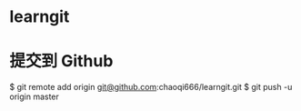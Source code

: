 # learngit

# 提交到 Github
$ git remote add origin git@github.com:chaoqi666/learngit.git
$ git push -u origin master
